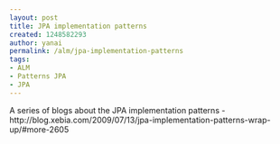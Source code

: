 ```yaml
---
layout: post
title: JPA implementation patterns
created: 1248582293
author: yanai
permalink: /alm/jpa-implementation-patterns
tags:
- ALM
- Patterns JPA
- JPA
---
```

<p>A series of blogs about the JPA implementation patterns - http://blog.xebia.com/2009/07/13/jpa-implementation-patterns-wrap-up/#more-2605</p>
